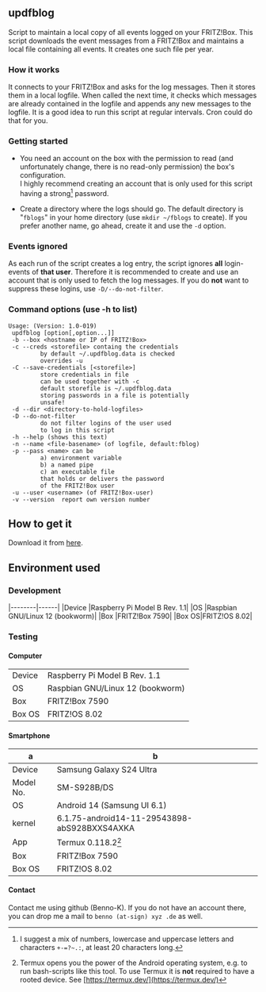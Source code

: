 ## updfblog
Script to maintain a local copy of all events logged on your FRITZ!Box.
This script downloads the event messages from a
FRITZ!Box and maintains a local file containing all
events. It creates one such file per year.

### How it works
It connects to your FRITZ!Box and asks for the log messages. Then it stores them in a local logfile. When called the next time, it checks which messages are already contained in the logfile and appends any new messages to the logfile.
It is a good idea to run this script at regular intervals. Cron could do that for you.


### Getting started

- You need an account on the box with the permission
to read (and unfortunately change, there is no read-only permission) the box's configuration. <br/> I highly recommend creating an account that is only used for this script having a strong[^1] password.
[^1]: I suggest a mix of numbers, lowercase and uppercase letters and characters `+-=?~.:`, at least 20 characters long.

- Create a directory where the logs should go. The default directory is "`fblogs`" in your home directory (use `mkdir ~/fblogs` to create). If you prefer another name, go ahead, create it and use the `-d` option.

### Events ignored
As each run of the script creates a log entry, the
script ignores **all** login-events of **that user**. Therefore it is recommended to create and use an account that is only used to fetch the log messages. If you do **not** want to suppress these logins, use `-D/--do-not-filter`.
 
 ### Command options (use -h to list)
 ```
 Usage: (Version: 1.0-019)
  updfblog [option[,option...]]
  -b --box <hostname or IP of FRITZ!Box>
  -c --creds <storefile> containg the credentials
          by default ~/.updfblog.data is checked
          overrides -u
  -C --save-credentials [<storefile>]
          store credentials in file
          can be used together with -c
          default storefile is ~/.updfblog.data
          storing passwords in a file is potentially
          unsafe!
  -d --dir <directory-to-hold-logfiles>
  -D --do-not-filter
          do not filter logins of the user used
          to log in this script
  -h --help (shows this text)
  -n --name <file-basename> (of logfile, default:fblog)
  -p --pass <name> can be
          a) environment variable
          b) a named pipe
          c) an executable file
          that holds or delivers the password
          of the FRITZ!Box user
  -u --user <username> (of FRITZ!Box-user)
  -v --version  report own version number
  ```

## How to get it
Download it from [here](https://raw.githubusercontent.com/Benno-K/PublicScripts/refs/heads/main/updfblog).

## Environment used
### Development
|--------|------|
|Device |Raspberry Pi Model B Rev. 1.1| 
|OS        |Raspbian GNU/Linux 12 (bookworm)|
|Box      |FRITZ!Box 7590|
|Box OS|FRITZ!OS 8.02|

### Testing

#### Computer
|||
|--------|------|
|Device |Raspberry Pi Model B Rev. 1.1| 
|OS        |Raspbian GNU/Linux 12 (bookworm)|
|Box      |FRITZ!Box 7590|
|Box OS|FRITZ!OS 8.02|

#### Smartphone
| a | b |
|---------|----|
|Device   |Samsung Galaxy S24 Ultra|
|Model No.|SM-S928B/DS|
|OS          | Android 14 (Samsung UI 6.1)
|kernel    | 6.1.75-android14-11-29543898-abS928BXXS4AXKA|
|App         |Termux 0.118.2[^2]|
|Box      |FRITZ!Box 7590|
|Box OS|FRITZ!OS 8.02|

[^2]: Termux opens you the power of the Android operating system, e.g. to run bash-scripts like this tool. To use Termux it is **not** required to have a rooted device. See [https://termux.dev/](https://termux.dev/)

#### Contact 
Contact me using github (Benno-K). If you do not have an account  there, you can drop me a mail to `benno (at-sign) xyz .de` as well.